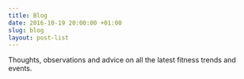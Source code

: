 ```yaml
---
title: Blog
date: 2016-10-19 20:00:00 +01:00
slug: blog
layout: post-list
---
```


Thoughts, observations and advice on all the latest fitness trends and events.
